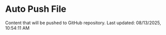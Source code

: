 # Auto Push File

Content that will be pushed to GitHub repository.
Last updated: 08/13/2025, 10:54:11 AM
